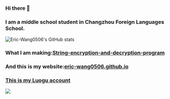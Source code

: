 ### Hi there 👋

### I am a middle school student in Changzhou Foreign Languages School.

![Eric-Wang0506's GitHub stats](https://github-readme-stats.vercel.app/api?username=Eric-Wang0506&show_icons=tru&theme=tokyonight)

### What I am making:[String-encryption-and-decryption-program](https://github.com/Eric-Wang0506/String-encryption-and-decryption-program)

### And this is my website:[eric-wang0506.github.io](eric-wang0506.github.io)

### [This is my Luogu account](https://www.luogu.com.cn/user/408086)

![](https://luogu.vercel.app/api?id=408086)
